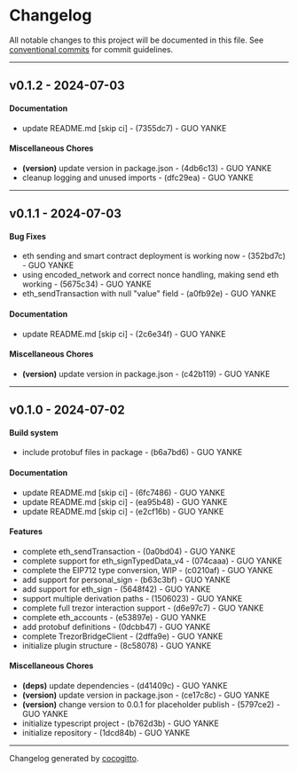 # Changelog
All notable changes to this project will be documented in this file. See [conventional commits](https://www.conventionalcommits.org/) for commit guidelines.

- - -
## v0.1.2 - 2024-07-03
#### Documentation
- update README.md [skip ci] - (7355dc7) - GUO YANKE
#### Miscellaneous Chores
- **(version)** update version in package.json - (4db6c13) - GUO YANKE
- cleanup logging and unused imports - (dfc29ea) - GUO YANKE

- - -

## v0.1.1 - 2024-07-03
#### Bug Fixes
- eth sending and smart contract deployment is working now - (352bd7c) - GUO YANKE
- using encoded_network and correct nonce handling, making send eth working - (5675c34) - GUO YANKE
- eth_sendTransaction with null "value" field - (a0fb92e) - GUO YANKE
#### Documentation
- update README.md [skip ci] - (2c6e34f) - GUO YANKE
#### Miscellaneous Chores
- **(version)** update version in package.json - (c42b119) - GUO YANKE

- - -

## v0.1.0 - 2024-07-02
#### Build system
- include protobuf files in package - (b6a7bd6) - GUO YANKE
#### Documentation
- update README.md [skip ci] - (6fc7486) - GUO YANKE
- update README.md [skip ci] - (ea95b48) - GUO YANKE
- update README.md [skip ci] - (e2cf16b) - GUO YANKE
#### Features
- complete eth_sendTransaction - (0a0bd04) - GUO YANKE
- complete support for eth_signTypedData_v4 - (074caaa) - GUO YANKE
- complete the EIP712 type conversion, WIP - (c0210af) - GUO YANKE
- add support for personal_sign - (b63c3bf) - GUO YANKE
- add support for eth_sign - (5648f42) - GUO YANKE
- support multiple derivation paths - (1506023) - GUO YANKE
- complete full trezor interaction support - (d6e97c7) - GUO YANKE
- complete eth_accounts - (e53897e) - GUO YANKE
- add protobuf definitions - (0dcbb47) - GUO YANKE
- complete TrezorBridgeClient - (2dffa9e) - GUO YANKE
- initialize plugin structure - (8c58078) - GUO YANKE
#### Miscellaneous Chores
- **(deps)** update dependencies - (d41409c) - GUO YANKE
- **(version)** update version in package.json - (ce17c8c) - GUO YANKE
- **(version)** change version to 0.0.1 for placeholder publish - (5797ce2) - GUO YANKE
- initialize typescript project - (b762d3b) - GUO YANKE
- initialize repository - (1dcd84b) - GUO YANKE

- - -

Changelog generated by [cocogitto](https://github.com/cocogitto/cocogitto).